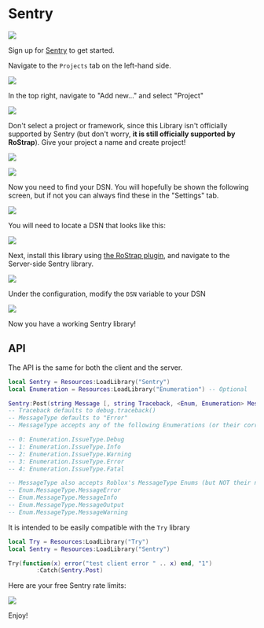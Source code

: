 # Sentry
![](https://sentry.io/_assets/og/default-ece813046f72308a5f52e8ed4f5ff498920320ef76bbad88df5d1de0469cb185.jpg)

Sign up for [Sentry](https://sentry.io/) to get started.

Navigate to the `Projects` tab on the left-hand side.

![](https://user-images.githubusercontent.com/15217173/40045794-dfd79f9e-57f0-11e8-968e-d95f0d0db605.png)

In the top right, navigate to "Add new..." and select "Project"

![](https://user-images.githubusercontent.com/15217173/40045846-0517598e-57f1-11e8-8b7d-4741271d0a25.png)

Don't select a project or framework, since this Library isn't officially supported by Sentry (but don't worry, **it is still officially supported by RoStrap**). Give your project a name and create project!

![](https://user-images.githubusercontent.com/15217173/40046120-bb6d5436-57f1-11e8-82ac-a86de1ac8c50.png)

![](https://user-images.githubusercontent.com/15217173/40046197-f339cf20-57f1-11e8-9970-efabc38a0350.png)

Now you need to find your DSN. You will hopefully be shown the following screen, but if not you can always find these in the "Settings" tab.

![](https://user-images.githubusercontent.com/15217173/40046296-3d4d2a8a-57f2-11e8-9609-6abf08745431.png)

You will need to locate a DSN that looks like this:

![](https://user-images.githubusercontent.com/15217173/40047458-278c5100-57f5-11e8-9594-51615feae30b.png)

Next, install this library using [the RoStrap plugin](https://www.roblox.com/library/725884332/RoStrap), and navigate to the Server-side Sentry library.

![](https://user-images.githubusercontent.com/15217173/40047745-e47d1498-57f5-11e8-8ec5-21c8df9d57cb.png)

Under the configuration, modify the `DSN` variable to your DSN

![](https://user-images.githubusercontent.com/15217173/40047836-321c907a-57f6-11e8-8894-a48e819e1b0d.png)

Now you have a working Sentry library!

## API
The API is the same for both the client and the server.

```lua
local Sentry = Resources:LoadLibrary("Sentry")
local Enumeration = Resources:LoadLibrary("Enumeration") -- Optional

Sentry:Post(string Message [, string Traceback, <Enum, Enumeration> MessageType])
-- Traceback defaults to debug.traceback()
-- MessageType defaults to "Error"
-- MessageType accepts any of the following Enumerations (or their corresponding numbers or strings)

-- 0: Enumeration.IssueType.Debug
-- 1: Enumeration.IssueType.Info
-- 2: Enumeration.IssueType.Warning
-- 3: Enumeration.IssueType.Error
-- 4: Enumeration.IssueType.Fatal

-- MessageType also accepts Roblox's MessageType Enums (but NOT their numbers or strings)
-- Enum.MessageType.MessageError
-- Enum.MessageType.MessageInfo
-- Enum.MessageType.MessageOutput
-- Enum.MessageType.MessageWarning
```

It is intended to be easily compatible with the `Try` library

```lua
local Try = Resources:LoadLibrary("Try")
local Sentry = Resources:LoadLibrary("Sentry")

Try(function(x) error("test client error " .. x) end, "1")
		:Catch(Sentry.Post)
```

Here are your free Sentry rate limits:

![](https://discourse-cdn-sjc1.com/business6/uploads/roblox/original/3X/8/3/83f1ad350dcda770fc2b2e82cc7b4757467ab95e.png)

Enjoy!
